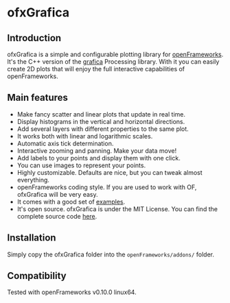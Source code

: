 ofxGrafica
=====================================

Introduction
------------

ofxGrafica is a simple and configurable plotting library for [openFrameworks](http://openframeworks.cc). It's the C++ version of the [grafica](https://jagracar.com/grafica.php) Processing library. With it you can easily create 2D plots that will enjoy the full interactive capabilities of openFrameworks.

## Main features

  * Make fancy scatter and linear plots that update in real time.
  * Display histograms in the vertical and horizontal directions.
  * Add several layers with different properties to the same plot.
  * It works both with linear and logarithmic scales.
  * Automatic axis tick determination.
  * Interactive zooming and panning. Make your data move!
  * Add labels to your points and display them with one click.
  * You can use images to represent your points.
  * Highly customizable. Defaults are nice, but you can tweak almost everything.
  * openFrameworks coding style. If you are used to work with OF, ofxGrafica will be very easy.
  * It comes with a good set of [examples](https://jagracar.com/grafica.php).
  * It's open source. ofxGrafica is under the MIT License. You can find the complete source code [here](https://github.com/jagracar/ofxGrafica/tree/master/src).

Installation
------------

Simply copy the ofxGrafica folder into the `openFrameworks/addons/` folder.

Compatibility
------------

Tested with openFrameworks v0.10.0 linux64.
